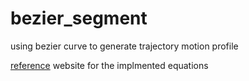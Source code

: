 # bezier_segment
using bezier curve to generate trajectory motion profile

[reference] website for the implmented equations



[reference]: [http://www.ams.org/publicoutreach/feature-column/fcarc-bezier]
